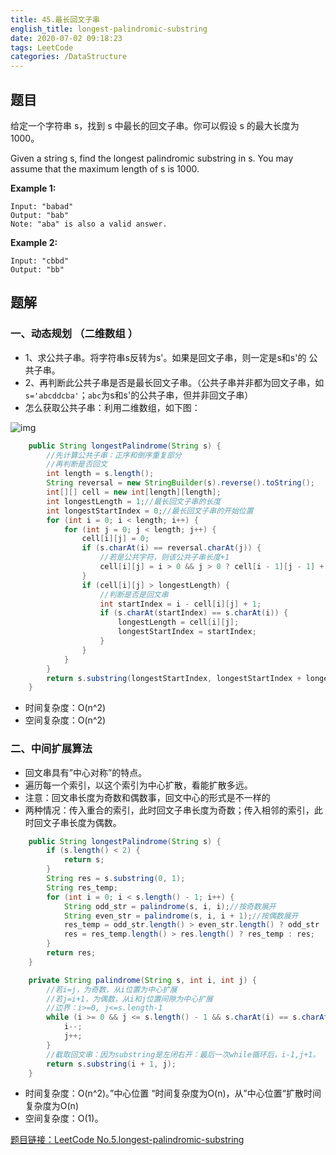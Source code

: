 ```yaml
---
title: 45.最长回文子串
english_title: longest-palindromic-substring
date: 2020-07-02 09:18:23
tags: LeetCode
categories: /DataStructure
---
```


## 题目

给定一个字符串 s，找到 s 中最长的回文子串。你可以假设 s 的最大长度为 1000。

Given a string s, find the longest palindromic substring in s. You may assume that the maximum length of s is 1000.

**Example 1:**

```
Input: "babad"
Output: "bab"
Note: "aba" is also a valid answer.
```

**Example 2:**

```
Input: "cbbd"
Output: "bb"
```

## 题解

### 一、动态规划 （二维数组 ）

* 1、求公共子串。将字符串s反转为s'。如果是回文子串，则一定是s和s'的 公共子串。
* 2、再判断此公共子串是否是最长回文子串。（公共子串并非都为回文子串，如`s='abcddcba'`；`abc`为s和s'的公共子串，但并非回文子串）
* 怎么获取公共子串：利用二维数组，如下图：

![img](https://pic.leetcode-cn.com/a17c924d13f88f05692d140621c0b62310126e9af3f04e84d8699c790b238b81-file_1565276704882)

```java
    public String longestPalindrome(String s) {
        //先计算公共子串：正序和倒序重复部分
        //再判断是否回文
        int length = s.length();
        String reversal = new StringBuilder(s).reverse().toString();
        int[][] cell = new int[length][length];
        int longestLength = 1;//最长回文子串的长度
        int longestStartIndex = 0;//最长回文子串的开始位置
        for (int i = 0; i < length; i++) {
            for (int j = 0; j < length; j++) {
                cell[i][j] = 0;
                if (s.charAt(i) == reversal.charAt(j)) {
                    //若是公共字符，则该公共子串长度+1
                    cell[i][j] = i > 0 && j > 0 ? cell[i - 1][j - 1] + 1 : 1;
                }
                if (cell[i][j] > longestLength) {
                    //判断是否是回文串
                    int startIndex = i - cell[i][j] + 1;
                    if (s.charAt(startIndex) == s.charAt(i)) {
                        longestLength = cell[i][j];
                        longestStartIndex = startIndex;
                    }
                }
            }
        }
        return s.substring(longestStartIndex, longestStartIndex + longestLength + 1);
    }
```

* 时间复杂度：O(n^2)
* 空间复杂度：O(n^2)

### 二、中间扩展算法

* 回文串具有”中心对称”的特点。
* 遍历每一个索引，以这个索引为中心扩散，看能扩散多远。
* 注意：回文串长度为奇数和偶数事，回文中心的形式是不一样的
* 两种情况：传入重合的索引，此时回文子串长度为奇数；传入相邻的索引，此时回文子串长度为偶数。

```java
    public String longestPalindrome(String s) {
        if (s.length() < 2) {
            return s;
        }
        String res = s.substring(0, 1);
        String res_temp;
        for (int i = 0; i < s.length() - 1; i++) {
            String odd_str = palindrome(s, i, i);//按奇数展开
            String even_str = palindrome(s, i, i + 1);//按偶数展开
            res_temp = odd_str.length() > even_str.length() ? odd_str : even_str;
            res = res_temp.length() > res.length() ? res_temp : res;
        }
        return res;
    }

    private String palindrome(String s, int i, int j) {
        //若i=j，为奇数，从i位置为中心扩展
        //若j=i+1，为偶数，从i和j位置间隙为中心扩展
        //边界：i>=0, j<=s.length-1
        while (i >= 0 && j <= s.length() - 1 && s.charAt(i) == s.charAt(j)) {
            i--;
            j++;
        }
        //截取回文串：因为substring是左闭右开：最后一次while循环后，i-1,j+1。
        return s.substring(i + 1, j);
    }
```

* 时间复杂度：O(n^2)。”中心位置 “时间复杂度为O(n)，从”中心位置“扩散时间复杂度为O(n)
* 空间复杂度：O(1)。

[题目链接：LeetCode No.5.longest-palindromic-substring](https://leetcode-cn.com/problems/longest-palindromic-substring)